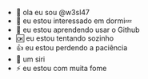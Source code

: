 - 👋 ola eu sou @w3sl47
- 👀 eu estou interessado em dormi💤
- 📖 eu estou aprendendo usar o Github 
- 🆗 eu estou tentando sozinho 
- 👍 eu estou perdendo a paciência 
- 🦀 um siri
- ⚡ eu estou com muita fome

<!---
w3sl47/w3sl47 is a ✨ special ✨ repository because its `README.md` (this file) appears on your GitHub profile.
You can click the Preview link to take a look at your changes.
--->

